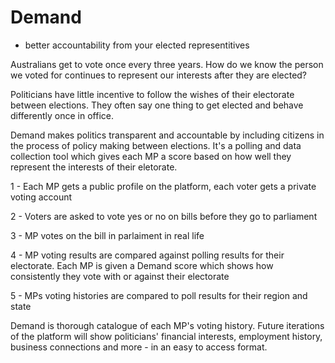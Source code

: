 # Demand
- better accountability from your elected representitives

Australians get to vote once every three years. How do we know the person we voted for continues to represent our interests after they are elected?

Politicians have little incentive to follow the wishes of their electorate between elections. They often say one thing to get elected and behave differently once in office.

Demand makes politics transparent and accountable by including citizens in the process of policy making between elections. It's a polling and data collection tool which gives each MP a score based on how well they represent the interests of their eletorate.

1 - Each MP gets a public profile on the platform, each voter gets a private voting account

2 - Voters are asked to vote yes or no on bills before they go to parliament

3 - MP votes on the bill in parlaiment in real life

4 - MP voting results are compared against polling results for their electorate. Each MP is given a Demand score which shows how consistently they vote with or against their electorate

5 - MPs voting histories are compared to poll results for their region and state


Demand is thorough catalogue of each MP's voting history. Future iterations of the platform will show politicians' financial interests, employment history, business connections and more - in an easy to access format.
